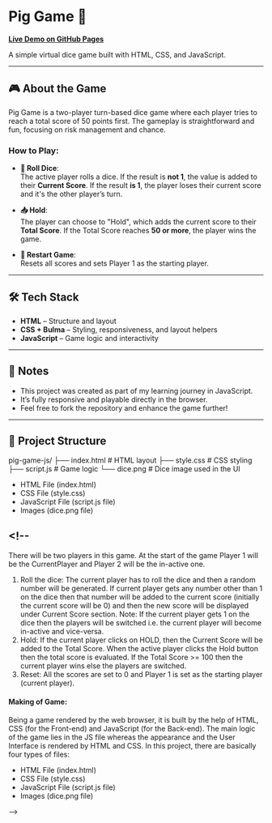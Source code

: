 # Pig Game 🎲

[**Live Demo on GitHub Pages**](https://nicowirtzbiki.github.io/pig-game-js/)

A simple virtual dice game built with HTML, CSS, and JavaScript.

---

## 🎮 About the Game

Pig Game is a two-player turn-based dice game where each player tries to reach a total score of 50 points first. The gameplay is straightforward and fun, focusing on risk management and chance.

### How to Play:

- **🎲 Roll Dice**:  
  The active player rolls a dice. If the result is **not 1**, the value is added to their **Current Score**. If the result **is 1**, the player loses their current score and it's the other player’s turn.
- **📥 Hold**:  
  The player can choose to "Hold", which adds the current score to their **Total Score**. If the Total Score reaches **50 or more**, the player wins the game.

- **🔁 Restart Game**:  
  Resets all scores and sets Player 1 as the starting player.

---

## 🛠️ Tech Stack

- **HTML** – Structure and layout
- **CSS + Bulma** – Styling, responsiveness, and layout helpers
- **JavaScript** – Game logic and interactivity

---

## 📌 Notes

- This project was created as part of my learning journey in JavaScript.
- It’s fully responsive and playable directly in the browser.
- Feel free to fork the repository and enhance the game further!

---

## 📁 Project Structure

pig-game-js/ ├── index.html # HTML layout ├── style.css # CSS styling ├── script.js # Game logic └── dice.png # Dice image used in the UI

<ul>
  <li>HTML File (index.html)</li>
  <li>CSS File (style.css)</li>
  <li>JavaScript File (script.js file)</li></li>
  <li>Images (dice.png file)</li>
</ul>

## <!--

<p>There will be two players in this game. At the start of the game Player 1 will be the CurrentPlayer and Player 2 will be the in-active one.</p>

<ol>
  <li> Roll the dice: The current player has to roll the dice and then a random number will be generated. If current player gets any number other than 1 on the dice then that number will be added to the current score (initially the current score will be 0) and then the new score will be displayed under Current Score section. Note: If the current player gets 1 on the dice then the players will be switched i.e. the current player will become in-active and vice-versa. </li>
  <li> Hold: If the current player clicks on HOLD, then the Current Score will be added to the Total Score. When the active player clicks the Hold button then the total score is evaluated. If the Total Score >= 100 then the current player wins else the players are switched.</li>
  <li> Reset: All the scores are set to 0 and Player 1 is set as the starting player (current player). </li>
</ol>
  
<h4>Making of Game:</h4>
<p>Being a game rendered by the web browser, it is built by the help of HTML, CSS (for the Front-end) and JavaScript (for the Back-end). The main logic of the game lies in the JS file whereas the appearance and the User Interface is rendered by HTML and CSS. In this project, there are basically four types of files:</p>
  
<ul>
  <li>HTML File (index.html)</li>
  <li>CSS File (style.css)</li>
  <li>JavaScript File (script.js file)</li></li>
  <li>Images (dice.png file)</li>
</ul>
-->
